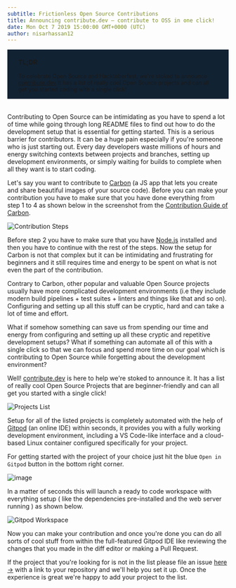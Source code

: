 ```yaml
---
subtitle: Frictionless Open Source Contributions
title: Announcing contribute.dev — contribute to OSS in one click!
date: Mon Oct 7 2019 15:00:00 GMT+0000 (UTC)
author: nisarhassan12
---
```


<div style="background: #123; padding: 20px 25px 1px; font-size: 90%;margin-bottom: 2rem;">
    <h3 style="margin-top: 0;">TL;DR</h3>
    <p>To celebrate Open Source and Hacktoberfest, we're stoked to announce <a href="https://
    contribute.dev" target="blank">contribute.dev</a> It has a list of really cool Open Source projects and can all
    get you started coding with a single click!</p>
</div>

Contributing to Open Source can be intimidating as you have to spend a lot of time while going through long README files to find out how to do the development setup that is essential for getting started. This is a serious barrier for contributors. It can be a huge pain especially if you're someone who is just starting out. Every day developers waste millions of hours and energy switching contexts between projects and branches, setting up development environments, or simply waiting for builds to complete when all they want is to start coding.

Let's say you want to contribute to [Carbon](https://carbon.now.sh/) (a JS app that lets you create and share beautiful images of your source code). Before you can make your contribution you have to make sure that you have done everything from step 1 to 4 as shown below in the screenshot from the [Contribution Guide of Carbon](https://github.com/carbon-app/carbon/blob/master/.github/CONTRIBUTING.md).

![Contribution Steps](https://user-images.githubusercontent.com/46004116/66287768-66713100-e8f0-11e9-9bb9-b712236059d0.png)

Before step 2 you have to make sure that you have [Node.js](https://nodejs.org/) installed and then you have to continue with the rest of the steps. Now the setup for Carbon is not that complex but it can be intimidating and frustrating for beginners and it still requires time and energy to be spent on what is not even the part of the contribution.

Contrary to Carbon, other popular and valuable Open Source projects usually have more complicated development environments (i.e they include modern build pipelines + test suites + linters and things like that and so on). Configuring and setting up all this stuff can be cryptic, hard and can take a lot of time and effort.

What if somehow something can save us from spending our time and energy from configuring and setting up all these cryptic and repetitive development setups? What if something can automate all of this with a single click so that we can focus and spend more time on our goal which is contributing to Open Source while forgetting about the development environment?

Well! [contribute.dev](https://contribute.dev) is here to help we're stoked to announce it. It has a list of really cool Open Source Projects that are beginner-friendly and can all get you started with a single click!

![Projects List](https://user-images.githubusercontent.com/46004116/66307071-d695ac00-e91c-11e9-9eb1-8aa97bb6ca67.png)


Setup for all of the listed projects is completely automated with the help of [Gitpod](https://gitpod.io) (an online IDE) within seconds, it provides you with a fully working development environment, including a VS Code-like interface and a cloud-based Linux container configured specifically for your project.

For getting started with the project of your choice just hit the blue `Open in Gitpod` button in the bottom right corner.

![image](https://user-images.githubusercontent.com/46004116/66307306-82d79280-e91d-11e9-9c8b-00d92b710892.png)

In a matter of seconds this will launch a ready to code workspace with everything setup ( like the dependencies pre-installed and the web server running ) as shown below.

![Gitpod Workspace](https://user-images.githubusercontent.com/46004116/66307804-d5fe1500-e91e-11e9-9032-b5efa3cb8ff8.png)

Now you can make your contribution and once you're done you can do all sorts of cool stuff from within the full-featured  Gitpod IDE like reviewing the changes that you made in the diff editor or making a Pull Request.

If the project that you're looking for is not in the list please file an issue [here &rarr;](https://github.com/gitpod-io/contribute.dev/issues/new?title=Please+add+project) with a link to your repository and we'll help you set it up. Once the experience is great we're happy to add your project to the list.
